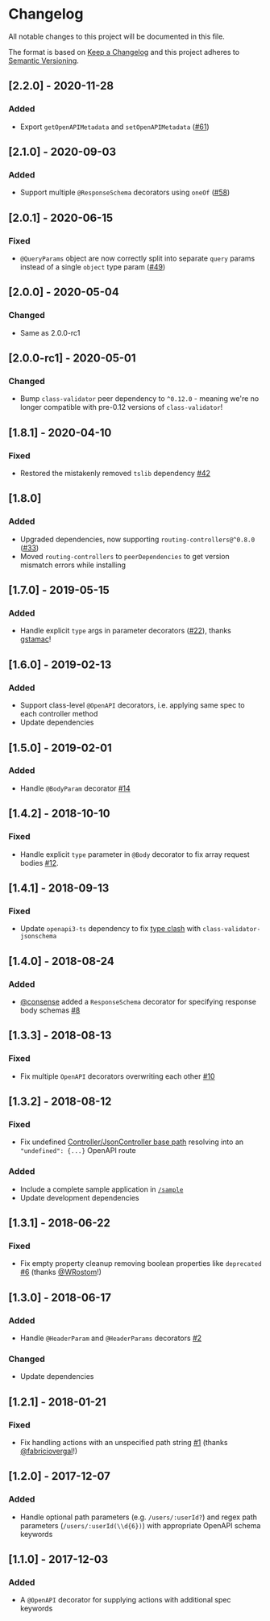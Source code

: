 # Changelog
All notable changes to this project will be documented in this file.

The format is based on [Keep a Changelog](http:/keepachangelog.com/en/1.0.0/)
and this project adheres to [Semantic Versioning](http:/semver.org/spec/v2.0.0.html).

## [2.2.0] - 2020-11-28
### Added
- Export `getOpenAPIMetadata` and `setOpenAPIMetadata` ([#61](https:/github.com/epiphone/routing-controllers-openapi/pull/61))

## [2.1.0] - 2020-09-03
### Added
- Support multiple `@ResponseSchema` decorators using `oneOf` ([#58](https:/github.com/epiphone/routing-controllers-openapi/pull/58))

## [2.0.1] - 2020-06-15
### Fixed
- `@QueryParams` object are now correctly split into separate `query` params instead of a single `object` type param ([#49](https:/github.com/epiphone/routing-controllers-openapi/pull/49))

## [2.0.0] - 2020-05-04
### Changed
- Same as 2.0.0-rc1

## [2.0.0-rc1] - 2020-05-01
### Changed
- Bump `class-validator` peer dependency to `^0.12.0` - meaning we're no longer compatible with pre-0.12 versions of `class-validator`!

## [1.8.1] - 2020-04-10
### Fixed
- Restored the mistakenly removed `tslib` dependency [#42](https:/github.com/epiphone/routing-controllers-openapi/issues/42)

## [1.8.0]
### Added
- Upgraded dependencies, now supporting `routing-controllers@^0.8.0` ([#33](https:/github.com/epiphone/routing-controllers-openapi/issues/33))
- Moved `routing-controllers` to `peerDependencies` to get version mismatch errors while installing

## [1.7.0] - 2019-05-15
### Added
- Handle explicit `type` args in parameter decorators ([#22](https:/github.com/epiphone/routing-controllers-openapi/pull/22)), thanks [gstamac](https:/github.com/gstamac)!

## [1.6.0] - 2019-02-13
### Added
- Support class-level `@OpenAPI` decorators, i.e. applying same spec to each controller method
- Update dependencies

## [1.5.0] - 2019-02-01
### Added
- Handle `@BodyParam` decorator [#14](https:/github.com/epiphone/routing-controllers-openapi/issues/14)

## [1.4.2] - 2018-10-10
### Fixed
- Handle explicit `type` parameter in `@Body` decorator to fix array request bodies [#12](https:/github.com/epiphone/routing-controllers-openapi/issues/12).

## [1.4.1] - 2018-09-13
### Fixed
- Update `openapi3-ts` dependency to fix [type clash](https:/github.com/epiphone/class-validator-jsonschema/issues/6) with `class-validator-jsonschema`

## [1.4.0] - 2018-08-24
### Added
- [@consense](https:/github.com/consense) added a `ResponseSchema` decorator for specifying response body schemas [#8](https:/github.com/epiphone/routing-controllers-openapi/issues/8)

## [1.3.3] - 2018-08-13
### Fixed
- Fix multiple `OpenAPI` decorators overwriting each other [#10](https:/github.com/epiphone/routing-controllers-openapi/pull/10)

## [1.3.2] - 2018-08-12
### Fixed
- Fix undefined [Controller/JsonController base path](https:/github.com/typestack/routing-controllers#prefix-controller-with-base-route) resolving into an `"undefined": {...}` OpenAPI route
### Added
- Include a complete sample application in [`/sample`](/sample)
- Update development dependencies

## [1.3.1] - 2018-06-22
### Fixed
- Fix empty property cleanup removing boolean properties like `deprecated` [#6](https:/github.com/epiphone/routing-controllers-openapi/issues/6) (thanks [@WRostom](https:/github.com/WRostom)!)

## [1.3.0] - 2018-06-17
### Added
- Handle `@HeaderParam` and `@HeaderParams` decorators [#2](https:/github.com/epiphone/routing-controllers-openapi/issues/2)
### Changed
- Update dependencies

## [1.2.1] - 2018-01-21
### Fixed
- Fix handling actions with an unspecified path string [#1](https:/github.com/epiphone/routing-controllers-openapi/pull/1) (thanks [@fabriciovergal](https:/github.com/fabriciovergal)!)

## [1.2.0] - 2017-12-07
### Added
- Handle optional path parameters (e.g. `/users/:userId?`) and regex path parameters (`/users/:userId(\\d{6})`) with appropriate OpenAPI schema keywords

## [1.1.0] - 2017-12-03
### Added
- A `@OpenAPI` decorator for supplying actions with additional spec keywords


